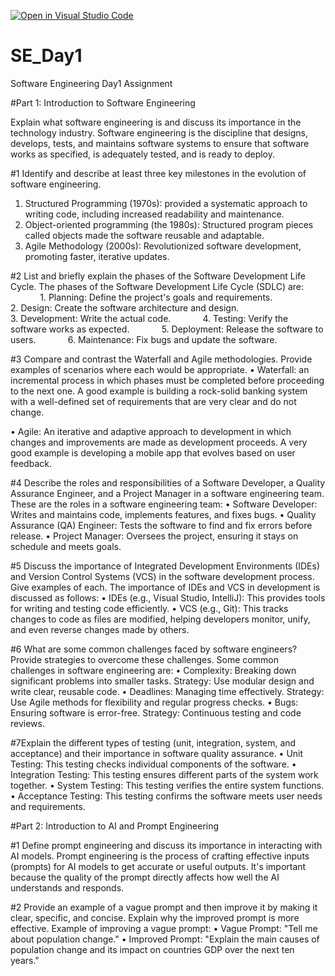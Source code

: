 [![Open in Visual Studio Code](https://classroom.github.com/assets/open-in-vscode-2e0aaae1b6195c2367325f4f02e2d04e9abb55f0b24a779b69b11b9e10269abc.svg)](https://classroom.github.com/online_ide?assignment_repo_id=16373315&assignment_repo_type=AssignmentRepo)
# SE_Day1
Software Engineering Day1 Assignment

#Part 1: Introduction to Software Engineering

Explain what software engineering is and discuss its importance in the technology industry.
Software engineering is the discipline that designs, develops, tests, and maintains software systems to ensure that software works as specified, is adequately tested, and is ready to deploy.

#1 Identify and describe at least three key milestones in the evolution of software engineering.
1. Structured Programming (1970s): provided a systematic approach to writing code, including increased readability and maintenance.
2. Object-oriented programming (the 1980s): Structured program pieces called objects made the software reusable and adaptable.
3.	Agile Methodology (2000s): Revolutionized software development, promoting faster, iterative updates.

#2 List and briefly explain the phases of the Software Development Life Cycle.
The phases of the Software Development Life Cycle (SDLC) are:
            1. Planning: Define the project's goals and requirements.
            2. Design: Create the software architecture and design.
            3. Development: Write the actual code.
            4. Testing: Verify the software works as expected.
            5. Deployment: Release the software to users.
            6. Maintenance: Fix bugs and update the software.

#3 Compare and contrast the Waterfall and Agile methodologies. Provide examples of scenarios where each would be appropriate.
  •	Waterfall: an incremental process in which phases must be completed before proceeding to the next one. A good example is building a rock-solid banking system with a well-defined set of requirements that are very clear and do not change. 

 • Agile: An iterative and adaptive approach to development in which changes and improvements are made as development proceeds. A very good example is developing a mobile app that evolves based on user feedback.

#4 Describe the roles and responsibilities of a Software Developer, a Quality Assurance Engineer, and a Project Manager in a software engineering team.
These are the roles in a software engineering team:
• Software Developer: Writes and maintains code, implements features, and fixes bugs.
• Quality Assurance (QA) Engineer: Tests the software to find and fix errors before release.
• Project Manager: Oversees the project, ensuring it stays on schedule and meets goals.

#5 Discuss the importance of Integrated Development Environments (IDEs) and Version Control Systems (VCS) in the software development process. Give examples of each.
The importance of IDEs and VCS in development is discussed as follows:
• IDEs (e.g., Visual Studio, IntelliJ): This provides tools for writing and testing code efficiently.
• VCS (e.g., Git): This tracks changes to code as files are modified, helping developers monitor, unify, and even reverse changes made by others.

#6 What are some common challenges faced by software engineers? Provide strategies to overcome these challenges.
Some common challenges in software engineering are:
• Complexity: Breaking down significant problems into smaller tasks.
  Strategy: Use modular design and write clear, reusable code.
• Deadlines: Managing time effectively.
  Strategy: Use Agile methods for flexibility and regular progress checks.
• Bugs: Ensuring software is error-free.
  Strategy: Continuous testing and code reviews.

#7Explain the different types of testing (unit, integration, system, and acceptance) and their importance in software quality assurance.
• Unit Testing: This testing checks individual components of the software.
• Integration Testing: This testing ensures different parts of the system work together.
• System Testing: This testing verifies the entire system functions.
• Acceptance Testing: This testing confirms the software meets user needs and requirements.

#Part 2: Introduction to AI and Prompt Engineering


#1 Define prompt engineering and discuss its importance in interacting with AI models.
Prompt engineering is the process of crafting effective inputs (prompts) for AI models to get accurate or useful outputs. It's important because the quality of the prompt directly affects how well the AI understands and responds.


#2 Provide an example of a vague prompt and then improve it by making it clear, specific, and concise. Explain why the improved prompt is more effective.
Example of improving a vague prompt:
 • Vague Prompt: "Tell me about population change."
 • Improved Prompt: "Explain the main causes of population change and its impact on countries GDP over the next ten years."

